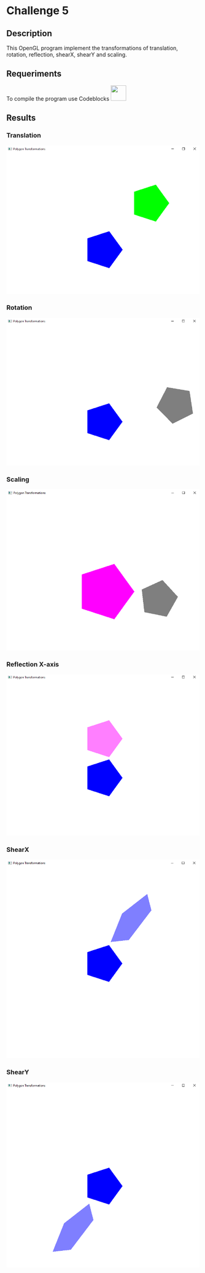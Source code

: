 # Challenge 5

## Description
This OpenGL program implement the transformations of translation, rotation, reflection, shearX, shearY and scaling.

## Requeriments
<div>
    <p align="left">
        To compile the program use Codeblocks
    <img width="40px" height="40px" src="https://www.nesabamedia.com/wp-content/uploads/2019/07/Code-Blocks-Logo-1.png"/>
</div>

## Results

### Translation
<img src="https://raw.githubusercontent.com/sayuri-gui/ChallengeAlgorithms/main/Challenge5/CH5_Translation.png" alt="Translation">

### Rotation
<img src="https://raw.githubusercontent.com/sayuri-gui/ChallengeAlgorithms/main/Challenge5/CH5_Rotation.png" alt="Rotation">

### Scaling
<img src="https://raw.githubusercontent.com/sayuri-gui/ChallengeAlgorithms/main/Challenge5/CH5_Scaling.png" alt="Scaling">

### Reflection X-axis
<img src="https://raw.githubusercontent.com/sayuri-gui/ChallengeAlgorithms/main/Challenge5/CH5_ReflectionXaxis.png" alt="Reflection X-axis">

### ShearX
<img src="https://raw.githubusercontent.com/sayuri-gui/ChallengeAlgorithms/main/Challenge5/CH5_ShearXaxis.png" alt="ShearX">

### ShearY
<img src="https://raw.githubusercontent.com/sayuri-gui/ChallengeAlgorithms/main/Challenge5/CH5_ShearYaxis.png" alt="ShearY">
